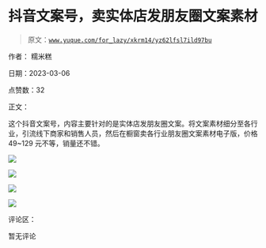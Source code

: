 # 抖音文案号，卖实体店发朋友圈文案素材

> 原文：[`www.yuque.com/for_lazy/xkrm14/yz62lfsl7ild97bu`](https://www.yuque.com/for_lazy/xkrm14/yz62lfsl7ild97bu)

作者： 糯米糕 

日期：2023-03-06 

点赞数：32 

正文： 

这个抖音文案号，内容主要针对的是实体店发朋友圈文案。将文案素材细分至各行业，引流线下商家和销售人员，然后在橱窗卖各行业朋友圈文案素材电子版，价格 49~129 元不等，销量还不错。 

![](img/4cd73c230b8d7e78be6fae4a283b14ea.png) 

![](img/aa592a6f2cb694e386d95f1a5c7d816f.png) 

![](img/c20e26994ac0c91a2b41d82e94792e5b.png) 

![](img/1fea6a9ad3d927f4b388b335a52fc25e.png) 

评论区： 

暂无评论 


